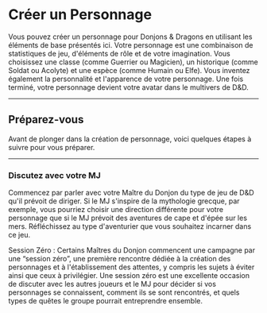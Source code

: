 # Créer un Personnage

Vous pouvez créer un personnage pour Donjons & Dragons en utilisant les éléments de base présentés ici. Votre personnage est une combinaison de statistiques de jeu, d'éléments de rôle et de votre imagination. Vous choisissez une classe (comme Guerrier ou Magicien), un historique (comme Soldat ou Acolyte) et une espèce (comme Humain ou Elfe). Vous inventez également la personnalité et l'apparence de votre personnage. Une fois terminé, votre personnage devient votre avatar dans le multivers de D&D.

---

## Préparez-vous

Avant de plonger dans la création de personnage, voici quelques étapes à suivre pour vous préparer.

---

### Discutez avec votre MJ

Commencez par parler avec votre Maître du Donjon du type de jeu de D&D qu'il prévoit de diriger. Si le MJ s'inspire de la mythologie grecque, par exemple, vous pourriez choisir une direction différente pour votre personnage que si le MJ prévoit des aventures de cape et d'épée sur les mers. Réfléchissez au type d'aventurier que vous souhaitez incarner dans ce jeu.

Session Zéro :
Certains Maîtres du Donjon commencent une campagne par une “session zéro”, une première rencontre dédiée à la création des personnages et à l'établissement des attentes, y compris les sujets à éviter ainsi que ceux à privilégier. Une session zéro est une excellente occasion de discuter avec les autres joueurs et le MJ pour décider si vos personnages se connaissent, comment ils se sont rencontrés, et quels types de quêtes le groupe pourrait entreprendre ensemble.